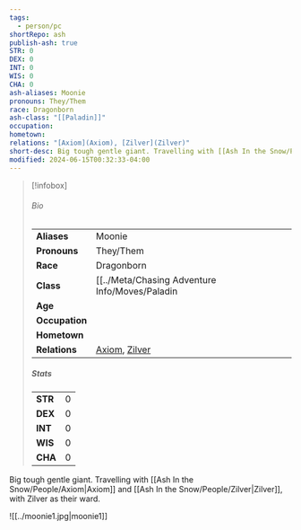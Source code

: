```yaml
---
tags:
  - person/pc
shortRepo: ash
publish-ash: true
STR: 0
DEX: 0
INT: 0
WIS: 0
CHA: 0
ash-aliases: Moonie
pronouns: They/Them
race: Dragonborn
ash-class: "[[Paladin]]"
occupation: 
hometown: 
relations: "[Axiom](Axiom), [Zilver](Zilver)"
short-desc: Big tough gentle giant. Travelling with [[Ash In the Snow/People/Axiom|Axiom]] and [[Ash In the Snow/People/Zilver|Zilver]], with Zilver as their ward.
modified: 2024-06-15T00:32:33-04:00
---
```


> [!infobox]
> ###### Bio
> |                |                  |
> | -------------- | ---------------- |
> |**Aliases**     | Moonie                |
> |**Pronouns**    | They/Them           |
> |**Race**        | Dragonborn            |
> |**Class**         | [[../Meta/Chasing Adventure Info/Moves/Paladin|Paladin]]            |
> |**Age**         |             |
> |**Occupation**  |         |
> |**Hometown**||
> |**Relations**| [Axiom](Axiom), [Zilver](Zilver) |
> 
> ##### Stats
> |      |      |
> | ---- | ---- |
> | **STR**  | 0     |
> | **DEX**  | 0     |
> | **INT**  | 0     |
> | **WIS**  | 0     |
> | **CHA**  | 0     |

Big tough gentle giant. Travelling with [[Ash In the Snow/People/Axiom|Axiom]] and [[Ash In the Snow/People/Zilver|Zilver]], with Zilver as their ward.

![[../moonie1.jpg|moonie1]]